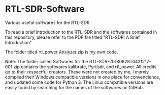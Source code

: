 # RTL-SDR-Software
Various useful softwares for the RTL-SDR

To read a brief introduction to the RTL-SDR and the softwares contained in this repository, please refer to the PDF file titled "RTL-SDR: A Brief Introduction"

The folder titled rtl_power Analyzer.zip is my own code.

Note: The folder called Softwares for the RTL-SDR-20180828T042121Z-001.zip contains the softwares kalibrate, Pyrtlsdr, and rtl_power. All credits go to their respectful creators. These were not created by me, I merely compiled their Windows compatible versions  in one place for convencience, and updated some code for Python 3. The Linux compatible versions are easily found by searching for the names of the softwares on GitHub.
